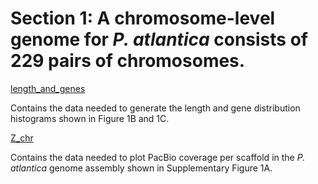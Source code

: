 # Section 1: A chromosome-level genome for *P. atlantica* consists of 229 pairs of chromosomes.

[length_and_genes](<https://github.com/charlottewright/P_atlantica_genome/tree/main/1_genome/length_and_genes>)

Contains the data needed to generate the length and gene distribution histograms shown in Figure 1B and 1C.

[Z_chr](<https://github.com/charlottewright/P_atlantica_genome/tree/main/1_genome/Z_chr>)

Contains the data needed to plot PacBio coverage per scaffold in the *P. atlantica* genome assembly shown in Supplementary Figure 1A.
